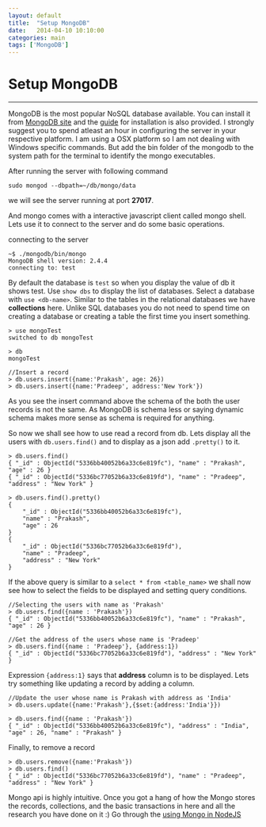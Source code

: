 ```yaml
---
layout: default
title:  "Setup MongoDB"
date:   2014-04-10 10:10:00
categories: main
tags: ['MongoDB']
---
```


# Setup MongoDB
***

MongoDB is the most popular NoSQL database available. You can install it from [MongoDB site][2] and the [guide][1] for installation is also provided. I strongly suggest you to spend atleast an hour in configuring the server in your respective platform.
I am using a OSX platform so I am not dealing with Windows specific commands. But add the bin folder of the mongodb to the system path for the terminal to identify the mongo executables.

After running the server with following command

	sudo mongod --dbpath=~/db/mongo/data

we will see the server running at port **27017**.

And mongo comes with a interactive javascript client called mongo shell. Lets use it to connect to the server and do some basic operations.

connecting to the server

	~$ ./mongodb/bin/mongo
	MongoDB shell version: 2.4.4
	connecting to: test
		
By default the database is `test` so when you display the value of db it shows test. Use `show dbs` to display the list of databases. Select a database with `use <db-name>`. Similar to the tables in the relational databases we have **collections** here. Unlike SQL databases you do not need to spend time on creating a database or creating a table the first time you insert something.

	> use mongoTest
	switched to db mongoTest
	
	> db 
	mongoTest
	
	//Insert a record
	> db.users.insert({name:'Prakash', age: 26})
	> db.users.insert({name:'Pradeep', address:'New York'})
	
As you see the insert command above the schema of the both the user records is not the same. As MongoDB is schema less or saying dynamic schema makes more sense as schema is required for anything.

So now we shall see how to use read a record from db. Lets display all the users with `db.users.find()` and to display as a json add `.pretty()` to it.


	> db.users.find()
	{ "_id" : ObjectId("5336bb40052b6a33c6e819fc"), "name" : "Prakash", "age" : 26 }
	{ "_id" : ObjectId("5336bc77052b6a33c6e819fd"), "name" : "Pradeep", "address" : "New York" }
		
	> db.users.find().pretty()
	{
		"_id" : ObjectId("5336bb40052b6a33c6e819fc"),
		"name" : "Prakash",
		"age" : 26
	}
	{
		"_id" : ObjectId("5336bc77052b6a33c6e819fd"),
		"name" : "Pradeep",
		"address" : "New York"
	}

If the above query is similar to a `select * from <table_name>` we shall now see how to select the fields to be displayed and setting query conditions.
	
	//Selecting the users with name as 'Prakash'
	> db.users.find({name : 'Prakash'})
	{ "_id" : ObjectId("5336bb40052b6a33c6e819fc"), "name" : "Prakash", "age" : 26 }
	
	//Get the address of the users whose name is 'Pradeep'
	> db.users.find({name : 'Pradeep'}, {address:1}) 
	{ "_id" : ObjectId("5336bc77052b6a33c6e819fd"), "address" : "New York" }
	
Expression `{address:1}` says that **address** column is to be displayed.
Lets try something like updating a record by adding a column. 

	//Update the user whose name is Prakash with address as 'India'
	> db.users.update({name:'Prakash'},{$set:{address:'India'}})
	
	> db.users.find({name : 'Prakash'})
	{ "_id" : ObjectId("5336bb40052b6a33c6e819fc"), "address" : "India", "age" : 26, "name" : "Prakash" }


Finally, to remove a record

	> db.users.remove({name:'Prakash'})
	> db.users.find()
	{ "_id" : ObjectId("5336bc77052b6a33c6e819fd"), "name" : "Pradeep", "address" : "New York" }

Mongo api is highly intuitive. Once you got a hang of how the Mongo stores the records, collections, and the basic transactions in here and all the research you have done on it :) Go through the [using Mongo in NodeJS][3]

[1]: http://docs.mongodb.org/manual/installation/
[2]: http://www.mongodb.org/downloads
[3]: http://www.noplug.in/blogs/using-mongodb